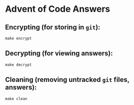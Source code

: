 # Advent of Code Answers

## Encrypting (for storing in `git`):

```
make encrypt
```

## Decrypting (for viewing answers):

```
make decrypt
```

## Cleaning (removing untracked `git` files, answers):

```
make clean
```

